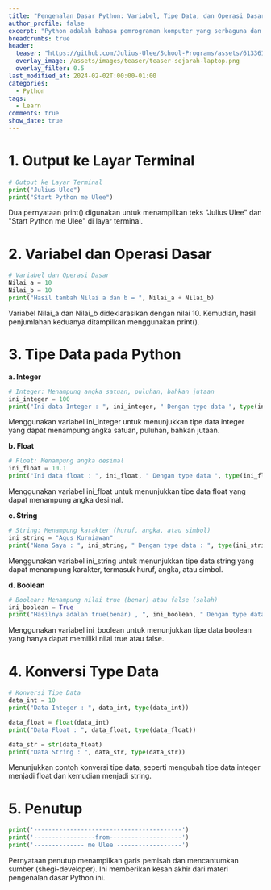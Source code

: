 ```yaml
---
title: "Pengenalan Dasar Python: Variabel, Tipe Data, dan Operasi Dasar"
author_profile: false
excerpt: "Python adalah bahasa pemrograman komputer yang serbaguna dan dapat digunakan untuk berbagai jenis program. Python dapat digunakan untuk membangun situs, software/aplikasi, mengotomatiskan tugas, dan melakukan analisis data."
breadcrumbs: true
header:
  teaser: "https://github.com/Julius-Ulee/School-Programs/assets/61336116/5d588504-081b-4da7-8e83-fc3ed7af8736"
  overlay_image: /assets/images/teaser/teaser-sejarah-laptop.png
  overlay_filter: 0.5
last_modified_at: 2024-02-02T:00:00-01:00
categories:
  - Python
tags:
  - Learn
comments: true
show_date: true
---
```


# 1. Output ke Layar Terminal
```py
# Output ke Layar Terminal
print("Julius Ulee")
print("Start Python me Ulee")
```
Dua pernyataan print() digunakan untuk menampilkan teks "Julius Ulee" dan "Start Python me Ulee" di layar terminal.

# 2. Variabel dan Operasi Dasar
```py
# Variabel dan Operasi Dasar
Nilai_a = 10
Nilai_b = 10
print("Hasil tambah Nilai a dan b = ", Nilai_a + Nilai_b)
```
Variabel Nilai_a dan Nilai_b dideklarasikan dengan nilai 10. Kemudian, hasil penjumlahan keduanya ditampilkan menggunakan print().

# 3. Tipe Data pada Python
**a. Integer**

```py
# Integer: Menampung angka satuan, puluhan, bahkan jutaan
ini_integer = 100
print("Ini data Integer : ", ini_integer, " Dengan type data ", type(ini_integer))

```
Menggunakan variabel ini_integer untuk menunjukkan tipe data integer yang dapat menampung angka satuan, puluhan, bahkan jutaan.

**b. Float**
```py
# Float: Menampung angka desimal
ini_float = 10.1
print("Ini data float : ", ini_float, " Dengan type data ", type(ini_float))
```
Menggunakan variabel ini_float untuk menunjukkan tipe data float yang dapat menampung angka desimal.

**c. String**
```py
# String: Menampung karakter (huruf, angka, atau simbol)
ini_string = "Agus Kurniawan"
print("Nama Saya : ", ini_string, " Dengan type data : ", type(ini_string))
```
Menggunakan variabel ini_string untuk menunjukkan tipe data string yang dapat menampung karakter, termasuk huruf, angka, atau simbol.

**d. Boolean**
```py
# Boolean: Menampung nilai true (benar) atau false (salah)
ini_boolean = True
print("Hasilnya adalah true(benar) , ", ini_boolean, " Dengan type data ", type(ini_boolean))
```
Menggunakan variabel ini_boolean untuk menunjukkan tipe data boolean yang hanya dapat memiliki nilai true atau false.

# 4. Konversi Type Data
```py
# Konversi Tipe Data
data_int = 10
print("Data Integer : ", data_int, type(data_int))

data_float = float(data_int)
print("Data Float : ", data_float, type(data_float))

data_str = str(data_float)
print("Data String : ", data_str, type(data_str))
```
Menunjukkan contoh konversi tipe data, seperti mengubah tipe data integer menjadi float dan kemudian menjadi string.

# 5. Penutup
```py
print('-----------------------------------------')
print('-----------------from--------------------')
print('-------------- me Ulee ------------------')
```
Pernyataan penutup menampilkan garis pemisah dan mencantumkan sumber (shegi-developer). Ini memberikan kesan akhir dari materi pengenalan dasar Python ini.
